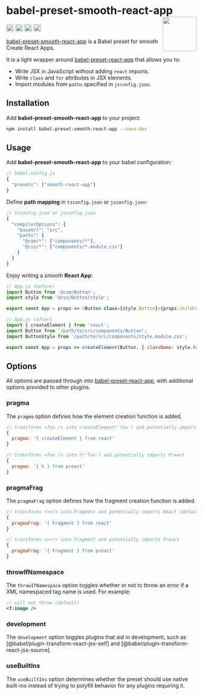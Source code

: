 # babel-preset-smooth-react-app [<img src="https://avatars.githubusercontent.com/u/52989093" alt="" width="90" height="90" align="right">][toolchain]

[<img alt="npm version" src="https://img.shields.io/npm/v/babel-preset-smooth-react-app.svg" height="20">](https://www.npmjs.com/package/babel-preset-smooth-react-app)
[<img alt="build status" src="https://img.shields.io/travis/jsxtools/toolchain/master.svg" height="20">](https://travis-ci.org/jsxtools/toolchain)
[<img alt="issue tracker" src="https://img.shields.io/github/issues/jsxtools/toolchain/babel-preset-smooth-react-app.svg" height="20">](https://github.com/jsxtools/toolchain/issues?q=is:issue+is:open+label:babel-preset-smooth-react-app)
[<img alt="pull requests" src="https://img.shields.io/github/issues-pr/jsxtools/toolchain/babel-preset-smooth-react-app.svg" height="20">](https://github.com/jsxtools/toolchain/pulls?q=is:pr+is:open+label:babel-preset-smooth-react-app)

[babel-preset-smooth-react-app] is a Babel preset for smooth Create React Apps.

It is a light wrapper around [babel-preset-react-app] that allows you to:

- Write JSX in JavaScript without adding `react` imports.
- Write `class` and `for` attributes in JSX elements.
- Import modules from `paths` specified in `jsconfig.json`.

## Installation

Add **babel-preset-smooth-react-app** to your project:

```sh
npm install babel-preset-smooth-react-app --save-dev
```

## Usage

Add **babel-preset-smooth-react-app** to your babel configuration:

```js
// babel.config.js
{
  "presets": ["smooth-react-app"]
}
```

Define **path mapping** in `tsconfig.json` or `jsconfig.json`:

```js
// tsconfig.json or jsconfig.json
{
  "compilerOptions": {
    "baseUrl": "src",
    "paths": {
      "@com/*": ["components/*"],
      "@css/*": ["components/*.module.css"]
    }
  }
}
```

Enjoy writing a smooth **React App**:

```js
// App.js (before)
import Button from '@com/Button';
import style from '@css/Button/style';

export const App = props => <Button class={style.Button}>{props.children}</Button>;
```

```js
// App.js (after)
import { createElement } from 'react';
import Button from '/path/to/src/components/Button';
import ButtonStyle from '/path/to/src/components/style.module.css';

export const App = props => createElement(Button, { className: style.Button }, props.children);
```

## Options

All options are passed through into [babel-preset-react-app], with additional
options provided to other plugins.

### pragma

The `pragma` option defines how the element creation function is added.

```js
// transforms <foo /> into createElement('foo') and potentially imports React (default)
{
  pragma: '{ createElement } from react'
}
```

```js
// transforms <foo /> into h('foo') and potentially imports Preact
{
  pragma: '{ h } from preact'
}
```

### pragmaFrag

The `pragmaFrag` option defines how the fragment creation function is added.

```js
// transforms <></> into Fragment and potentially imports React (default)
{
  pragmaFrag: '{ Fragment } from react'
}
```

```js
// transforms <></> into Fragment and potentially imports Preact
{
  pragmaFrag: '{ Fragment } from preact'
}
```

### throwIfNamespace

The `throwIfNamespace` option toggles whether or not to throw an error if a XML
namespaced tag name is used. For example:

```jsx
// will not throw (default)
<f:image />
```

### development

The `development` option toggles plugins that aid in development, such as
[@babel/plugin-transform-react-jsx-self] and
[@babel/plugin-transform-react-jsx-source].

### useBuiltIns

The `useBuiltIns` option determines whether the preset should use native
built-ins instead of trying to polyfill behavior for any plugins requiring it.

[babel-preset-react-app]: https://github.com/facebook/create-react-app/tree/master/packages/babel-preset-react-app
[babel-preset-smooth-react-app]: https://github.com/jsxtools/toolchain/tree/master/packages/babel-preset-smooth-react-app
[toolchain]: https://github.com/jsxtools/toolchain
